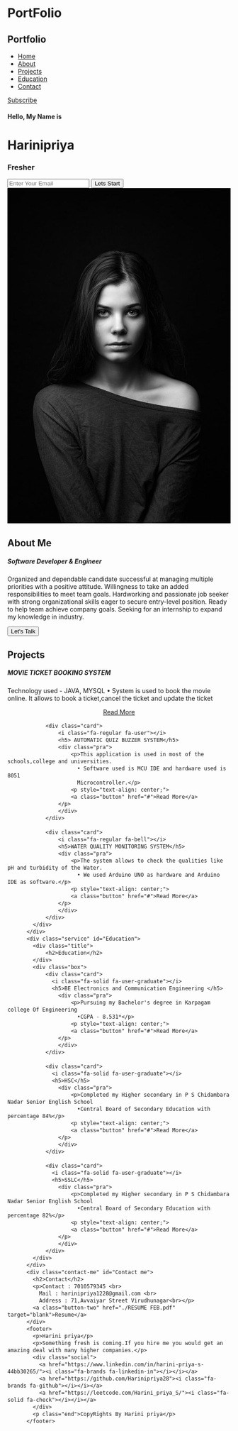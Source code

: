 # PortFolio

<!DOCTYPE html>
<html lang="en">
<head>
  <meta charset="UTF-8" />
  <meta http-equiv="X-UA-Compatible" content="IE=edge">
  <meta name="viewport" content="width=device-width, initial-scale=1.0">
  <link rel="stylesheet" href="styles.css">
  <link rel="stylesheet" href="https://cdnjs.cloudflare.com/ajax/libs/font-awesome/6.5.1/css/all.min.css" integrity="sha512-DTOQO9RWCH3ppGqcWaEA1BIZOC6xxalwEsw9c2QQeAIftl+Vegovlnee1c9QX4TctnWMn13TZye+giMm8e2LwA==" crossorigin="anonymous" referrerpolicy="no-referrer" />
  <title>Portfolio</title>
</head>
<body>
        <div class="hero">
            <nav>
                <h2 class="logo"> Port<span>folio</span></h2>
                <ul>
                    <li><a href="#">Home</a></li>
                    <li><a href="#About">About</a></li>
                    <li><a href="#Projects">Projects</a></li>
                    <li><a href="#Eduaction">Education</a></li>
                    <li><a href="#Contact Me">Contact</a></li>
                </ul>
                <a href="#" class="btn">Subscribe</a>
            </nav>
            <div class="content">
              <h4>Hello, My Name is </h4>
              <h1>Harini<span>priya</span></h1>
              <h3>Fresher</h3>
              <div class="newslatter">
                <form>
                  <input type="email" name="email" id="mail" placeholder="Enter Your Email">
                  <input type="submit" name="submit" value="Lets Start">
                </form>
              </div>
            </div>
          </div>
          <section class="about">
            <div class="main" id="About">
              <img src="girl2.jpg">
              <div class="about-text">
                <h2>About Me</h2>
                <h5>Software Developer <span>& Engineer</span></h5>
                <p>Organized and dependable candidate successful at managing multiple priorities with a positive attitude.
                  Willingness to take an added responsibilities to meet team goals. Hardworking and passionate job seeker with strong organizational skills eager to secure entry-level position.
                  Ready to help team achieve company goals. Seeking for an internship to expand my knowledge in industry.</p>
                <button type="button">Let's Talk</button>
              </div>
            </div>
          </section>
          <div class="service" id="Projects">
            <div class="title">
                <h2>Projects</h2>
            </div>
            <div class="box">
                <div class="card">
                    <i class="fa-solid fa-bars"></i>
                    <h5>MOVIE TICKET BOOKING SYSTEM </h5>
                    <div class="pra">
                        <p>Technology used - JAVA, MYSQL 
                          • System is used to book the movie online. It allows to book a ticket,cancel the ticket and update the ticket</p>
                        <p style="text-align: center;">
                        <a class="button" href="#">Read More</a>
                    </p>
                    </div>
                </div>

                <div class="card">
                    <i class="fa-regular fa-user"></i>  
                    <h5> AUTOMATIC QUIZ BUZZER SYSTEM</h5>
                    <div class="pra">
                        <p>This application is used in most of the schools,college and universities. 
                          • Software used is MCU IDE and hardware used is 8051 
                          Microcontroller.</p>
                        <p style="text-align: center;">
                        <a class="button" href="#">Read More</a>
                    </p>
                    </div>
                </div>

                <div class="card">
                    <i class="fa-regular fa-bell"></i>
                    <h5>WATER QUALITY MONITORING SYSTEM</h5>
                    <div class="pra">
                        <p>The system allows to check the qualities like pH and turbidity of the Water.
                          • We used Arduino UNO as hardware and Arduino IDE as software.</p>
                        <p style="text-align: center;">
                        <a class="button" href="#">Read More</a>
                    </p>
                    </div>
                </div>
            </div>
          </div>
          <div class="service" id="Education">
            <div class="title">
                <h2>Education</h2>
            </div>
            <div class="box">
                <div class="card">
                  <i class="fa-solid fa-user-graduate"></i>
                  <h5>BE Electronics and Communication Engineering </h5>
                    <div class="pra">
                        <p>Pursuing my Bachelor's degree in Karpagam college Of Engineering
                          •CGPA - 8.531*</p>
                        <p style="text-align: center;">
                        <a class="button" href="#">Read More</a>
                    </p>
                    </div>
                </div>

                <div class="card">
                  <i class="fa-solid fa-user-graduate"></i>                    
                  <h5>HSC</h5>
                    <div class="pra">
                        <p>Completed my Higher secondary in P S Chidambara Nadar Senior English School
                          •Central Board of Secondary Education with percentage 84%</p>
                        <p style="text-align: center;">
                        <a class="button" href="#">Read More</a>
                    </p>
                    </div>
                </div>

                <div class="card">
                  <i class="fa-solid fa-user-graduate"></i>
                  <h5>SSLC</h5>
                    <div class="pra">
                        <p>Completed my Higher secondary in P S Chidambara Nadar Senior English School
                          •Central Board of Secondary Education with percentage 82%</p>
                        <p style="text-align: center;">
                        <a class="button" href="#">Read More</a>
                    </p>
                    </div>
                </div>
            </div>
          </div>
          <div class="contact-me" id="Contact me">
            <h2>Contact</h2>
            <p>Contact : 7010579345 <br>
              Mail : harinipriya1228@gmail.com <br> 
              Address : 71,Avvaiyar Street Virudhunagar<br></p>
            <a class="button-two" href="./RESUME FEB.pdf" target="blank">Resume</a>
          </div>
          <footer>
            <p>Harini priya</p>
            <p>Something fresh is coming.If you hire me you would get an amazing deal with many higher companies.</p>
            <div class="social">
              <a href="https://www.linkedin.com/in/harini-priya-s-44bb30265/"><i class="fa-brands fa-linkedin-in"></i></i></a>
              <a href="https://github.com/Harinipriya28"><i class="fa-brands fa-github"></i></i></a>
              <a href="https://leetcode.com/Harini_priya_S/"><i class="fa-solid fa-check"></i></i></a>
            </div>
            <p class="end">CopyRights By Harini priya</p>
          </footer>
</body>
</html>
